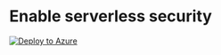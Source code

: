 # Enable serverless security

[![Deploy to Azure](https://aka.ms/deploytoazurebutton)](https://portal.azure.com/#create/Microsoft.Template/uri/https%3A%2F%2Fraw.githubusercontent.com%2Fvinagesh%2Fiotdogfood%2Fmain%2FrunScript.json)
